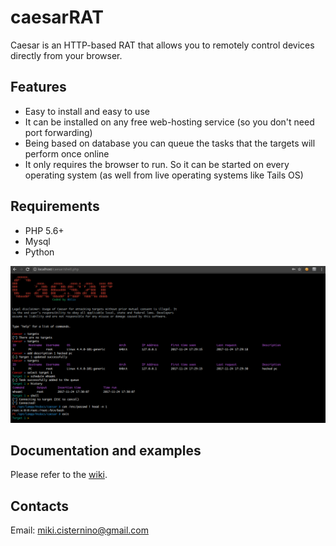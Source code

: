 # caesarRAT
Caesar is an HTTP-based RAT that allows you to remotely control devices directly from your browser.

## Features
* Easy to install and easy to use
* It can be installed on any free web-hosting service (so you don't need port forwarding)
* Being based on database you can queue the tasks that the targets will perform once online
* It only requires the browser to run. So it can be started on every operating system (as well from live operating systems like Tails OS)

## Requirements
* PHP 5.6+
* Mysql
* Python

![screen](https://github.com/0blio/caesar/blob/master/screens/1.png)

## Documentation and examples
Please refer to the [wiki](https://github.com/0blio/caesar/wiki).

## Contacts
Email: miki.cisternino@gmail.com
